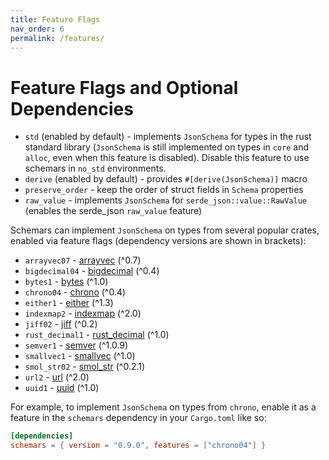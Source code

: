 ```yaml
---
title: Feature Flags
nav_order: 6
permalink: /features/
---
```


# Feature Flags and Optional Dependencies

- `std` (enabled by default) - implements `JsonSchema` for types in the rust standard library (`JsonSchema` is still implemented on types in `core` and `alloc`, even when this feature is disabled). Disable this feature to use schemars in `no_std` environments.
- `derive` (enabled by default) - provides `#[derive(JsonSchema)]` macro
- `preserve_order` - keep the order of struct fields in `Schema` properties
- `raw_value` - implements `JsonSchema` for `serde_json::value::RawValue` (enables the serde_json `raw_value` feature)

Schemars can implement `JsonSchema` on types from several popular crates, enabled via feature flags (dependency versions are shown in brackets):

- `arrayvec07` - [arrayvec](https://crates.io/crates/arrayvec) (^0.7)
- `bigdecimal04` - [bigdecimal](https://crates.io/crates/bigdecimal) (^0.4)
- `bytes1` - [bytes](https://crates.io/crates/bytes) (^1.0)
- `chrono04` - [chrono](https://crates.io/crates/chrono) (^0.4)
- `either1` - [either](https://crates.io/crates/either) (^1.3)
- `indexmap2` - [indexmap](https://crates.io/crates/indexmap) (^2.0)
- `jiff02` - [jiff](https://crates.io/crates/jiff) (^0.2)
- `rust_decimal1` - [rust_decimal](https://crates.io/crates/rust_decimal) (^1.0)
- `semver1` - [semver](https://crates.io/crates/semver) (^1.0.9)
- `smallvec1` - [smallvec](https://crates.io/crates/smallvec) (^1.0)
- `smol_str02` - [smol_str](https://crates.io/crates/smol_str) (^0.2.1)
- `url2` - [url](https://crates.io/crates/url) (^2.0)
- `uuid1` - [uuid](https://crates.io/crates/uuid) (^1.0)

For example, to implement `JsonSchema` on types from `chrono`, enable it as a feature in the `schemars` dependency in your `Cargo.toml` like so:

```toml
[dependencies]
schemars = { version = "0.9.0", features = ["chrono04"] }
```
